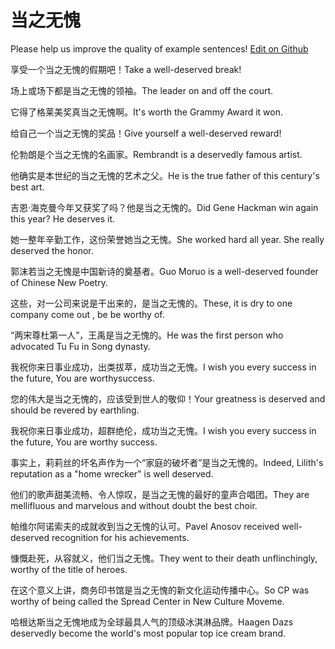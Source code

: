 # 当之无愧

Please help us improve the quality of example sentences! [Edit on Github](https://github.com/jiyushe/jiyu-example-sentence-source/blob/main/chinese/dangzhiwukui.md)

<p><span class="chinese">享受一个当之无愧的假期吧！</span><span class="english">Take a well-deserved break!</span></p>

<p><span class="chinese">场上或场下都是当之无愧的领袖。</span><span class="english">The leader on and off the court.</span></p>

<p><span class="chinese">它得了格莱美奖真当之无愧啊。</span><span class="english">It's worth the Grammy Award it won.</span></p>

<p><span class="chinese">给自己一个当之无愧的奖品！</span><span class="english">Give yourself a well-deserved reward!</span></p>

<p><span class="chinese">伦勃朗是个当之无愧的名画家。</span><span class="english">Rembrandt is a deservedly famous artist.</span></p>

<p><span class="chinese">他确实是本世纪的当之无愧的艺术之父。</span><span class="english">He is the true father of this century's best art.</span></p>

<p><span class="chinese">吉恩·海克曼今年又获奖了吗？他是当之无愧的。</span><span class="english">Did Gene Hackman win again this year? He deserves it.</span></p>

<p><span class="chinese">她一整年辛勤工作，这份荣誉她当之无愧。</span><span class="english">She worked hard all year. She really deserved the honor.</span></p>

<p><span class="chinese">郭沫若当之无愧是中国新诗的奠基者。</span><span class="english">Guo Moruo is a well-deserved founder of Chinese New Poetry.</span></p>

<p><span class="chinese">这些，对一公司来说是干出来的，是当之无愧的。</span><span class="english">These, it is dry to one company come out , be be worthy of.</span></p>

<p><span class="chinese">“两宋尊杜第一人”，王禹是当之无愧的。</span><span class="english">He was the first person who advocated Tu Fu in Song dynasty.</span></p>

<p><span class="chinese">我祝你来日事业成功，出类拔萃，成功当之无愧。</span><span class="english">I wish you every success in the future, You are worthysuccess.</span></p>

<p><span class="chinese">您的伟大是当之无愧的，应该受到世人的敬仰！</span><span class="english">Your greatness is deserved and should be revered by earthling.</span></p>

<p><span class="chinese">我祝你来日事业成功，超群绝伦，成功当之无愧。</span><span class="english">I wish you every success in the future, You are worthy success.</span></p>

<p><span class="chinese">事实上，莉莉丝的坏名声作为一个“家庭的破坏者”是当之无愧的。</span><span class="english">Indeed, Lilith's reputation as a "home wrecker" is well deserved.</span></p>

<p><span class="chinese">他们的歌声甜美流畅、令人惊叹，是当之无愧的最好的童声合唱团。</span><span class="english">They are mellifluous and marvelous and without doubt the best choir.</span></p>

<p><span class="chinese">帕维尔阿诺索夫的成就收到当之无愧的认可。</span><span class="english">Pavel Anosov received well-deserved recognition for his achievements.</span></p>

<p><span class="chinese">慷慨赴死，从容就义，他们当之无愧。</span><span class="english">They went to their death unflinchingly, worthy of the title of heroes.</span></p>

<p><span class="chinese">在这个意义上讲，商务印书馆是当之无愧的新文化运动传播中心。</span><span class="english">So CP was worthy of being called the Spread Center in New Culture Moveme.</span></p>

<p><span class="chinese">哈根达斯当之无愧地成为全球最具人气的顶级冰淇淋品牌。</span><span class="english">Haagen Dazs deservedly become the world's most popular top ice cream brand.</span></p>

